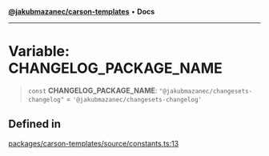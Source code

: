 [**@jakubmazanec/carson-templates**](../README.md) • **Docs**

---

# Variable: CHANGELOG_PACKAGE_NAME

> `const` **CHANGELOG_PACKAGE_NAME**: `"@jakubmazanec/changesets-changelog"` =
> `'@jakubmazanec/changesets-changelog'`

## Defined in

[packages/carson-templates/source/constants.ts:13](https://github.com/jakubmazanec/tools/blob/39892a8d22e72fc5aa2b2aedf9320ac8bb26fd5d/packages/carson-templates/source/constants.ts#L13)
